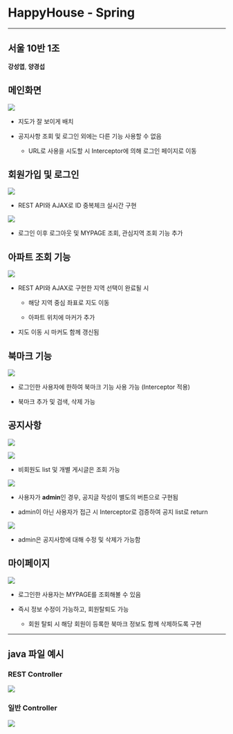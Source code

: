 # HappyHouse - Spring

---

## 서울 10반 1조

**강성엽**, **양경섭**

## 메인화면

![](./img/메인.jpg)

- 지도가 잘 보이게 배치

- 공지사항 조회 및 로그인 외에는 다른 기능 사용할 수 없음
  
  - URL로 사용을 시도할 시 Interceptor에 의해 로그인 페이지로 이동

## 회원가입 및 로그인

![](./img/회원가입.jpg)

- REST API와 AJAX로 ID 중복체크 실시간 구현

![](./img/로그인후.jpg)

- 로그인 이후 로그아웃 및 MYPAGE 조회, 관심지역 조회 기능 추가

## 아파트 조회 기능

![](./img/지도.jpg)

- REST API와 AJAX로 구현한 지역 선택이 완료될 시 
  
  - 해당 지역 중심 좌표로 지도 이동
  
  - 아파트 위치에 마커가 추가

- 지도 이동 시 마커도 함께 갱신됨

## 북마크 기능

![](./img/북마크추가.jpg)

- 로그인한 사용자에 한하여 북마크 기능 사용 가능 (Interceptor 적용)

- 북마크 추가 및 검색, 삭제 가능

## 공지사항

![](./img/공지사항.jpg)

![](./img/공지글%20view.jpg)

- 비회원도 list 및 개별 게시글은 조회 가능

![](./img/admin%20공지작성.jpg)

- 사용자가 **admin**인 경우, 공지글 작성이 별도의 버튼으로 구현됨

- admin이 아닌 사용자가 접근 시 Interceptor로 검증하여 공지 list로 return

![](./img/admin%20공지수정.jpg)

- admin은 공지사항에 대해 수정 및 삭제가 가능함

## 마이페이지

![](./img/마이페이지.jpg)

- 로그인한 사용자는 MYPAGE를 조회해볼 수 있음

- 즉시 정보 수정이 가능하고, 회원탈퇴도 가능
  
  - 회원 탈퇴 시 해당 회원이 등록한 북마크 정보도 함께 삭제하도록 구현

---

## java 파일 예시

### REST Controller

![](./img/REST.jpg)

### 일반 Controller

![](./img/Controller.jpg)
